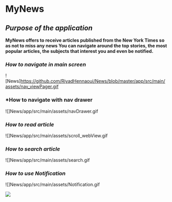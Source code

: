 ﻿**MyNews**
=

*Purpose of the application*
-

**MyNews offers to receive articles published from the New York Times so as not to miss any news
You can navigate around the top stories, the most popular articles, the subjects that interest you and even be notified.**

### *How to navigate in main screen*

![News]https://github.com/RiyadHennaoui/News/blob/master/app/src/main/assets/nav_viewPager.gif

### *How to navigate with nav drawer

![]News/app/src/main/assets/navDrawer.gif

### *How to read article*

![]News/app/src/main/assets/scroll_webView.gif

### *How to search article*

![]News/app/src/main/assets/search.gif

### *How to use Notification*

![]News/app/src/main/assets/Notification.gif

![](http://i.imgur.com/OUkLi.gif)





